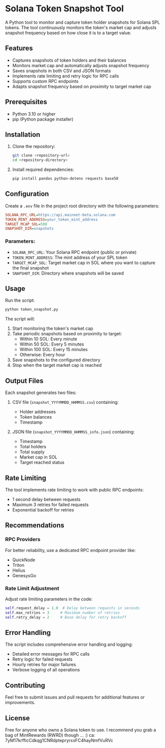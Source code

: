# Solana Token Snapshot Tool

A Python tool to monitor and capture token holder snapshots for Solana SPL tokens. The tool continuously monitors the token's market cap and adjusts snapshot frequency based on how close it is to a target value.

## Features

- Captures snapshots of token holders and their balances
- Monitors market cap and automatically adjusts snapshot frequency
- Saves snapshots in both CSV and JSON formats
- Implements rate limiting and retry logic for RPC calls
- Supports custom RPC endpoints
- Adapts snapshot frequency based on proximity to target market cap

## Prerequisites

- Python 3.10 or higher
- pip (Python package installer)

## Installation

1. Clone the repository:
   ```bash
   git clone <repository-url>
   cd <repository-directory>
   ```

2. Install required dependencies:
   ```bash
   pip install pandas python-dotenv requests base58
   ```

## Configuration

Create a `.env` file in the project root directory with the following parameters:

```ini
SOLANA_RPC_URL=https://api.mainnet-beta.solana.com
TOKEN_MINT_ADDRESS=your_token_mint_address
TARGET_MCAP_SOL=500
SNAPSHOT_DIR=snapshots
```

### Parameters:
- `SOLANA_RPC_URL`: Your Solana RPC endpoint (public or private)
- `TOKEN_MINT_ADDRESS`: The mint address of your SPL token
- `TARGET_MCAP_SOL`: Target market cap in SOL where you want to capture the final snapshot
- `SNAPSHOT_DIR`: Directory where snapshots will be saved

## Usage

Run the script:
```bash
python token_snapshot.py
```

The script will:
1. Start monitoring the token's market cap
2. Take periodic snapshots based on proximity to target:
   - Within 10 SOL: Every minute
   - Within 50 SOL: Every 5 minutes
   - Within 100 SOL: Every 15 minutes
   - Otherwise: Every hour
3. Save snapshots to the configured directory
4. Stop when the target market cap is reached

## Output Files

Each snapshot generates two files:

1. CSV file (`snapshot_YYYYMMDD_HHMMSS.csv`) containing:
   - Holder addresses
   - Token balances
   - Timestamp

2. JSON file (`snapshot_YYYYMMDD_HHMMSS_info.json`) containing:
   - Timestamp
   - Total holders
   - Total supply
   - Market cap in SOL
   - Target reached status

## Rate Limiting

The tool implements rate limiting to work with public RPC endpoints:
- 1 second delay between requests
- Maximum 3 retries for failed requests
- Exponential backoff for retries

## Recommendations

### RPC Providers
For better reliability, use a dedicated RPC endpoint provider like:
- QuickNode
- Triton
- Helius
- GenesysGo

### Rate Limit Adjustment
Adjust rate limiting parameters in the code:
```python
self.request_delay = 1.0  # Delay between requests in seconds
self.max_retries = 3     # Maximum number of retries
self.retry_delay = 2     # Base delay for retry backoff
```

## Error Handling

The script includes comprehensive error handling and logging:
- Detailed error messages for RPC calls
- Retry logic for failed requests
- Hourly retries for major failures
- Verbose logging of all operations

## Contributing

Feel free to submit issues and pull requests for additional features or improvements.

## License

Free for anyone who owns a Solana token to use. I recommend you grab a bag of MintRewards (RWRD) though ... :) ca: 7yM17krfficCdkqg1CNRdptepryrxxFC4hayNmfVuRVc
